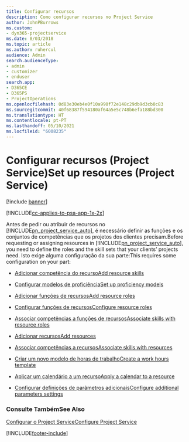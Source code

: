 ```yaml
---
title: Configurar recursos
description: Como configurar recursos no Project Service
author: JohnPBurrows
ms.custom:
- dyn365-projectservice
ms.date: 8/03/2018
ms.topic: article
ms.author: ruhercul
audience: Admin
search.audienceType:
- admin
- customizer
- enduser
search.app:
- D365CE
- D365PS
- ProjectOperations
ms.openlocfilehash: 0d83e30eb4e0f10a990f72e148c29db9d3cb0c83
ms.sourcegitcommit: 40f68387f594180af64a5e5c748b6efa188bd300
ms.translationtype: HT
ms.contentlocale: pt-PT
ms.lasthandoff: 05/10/2021
ms.locfileid: "6008235"
---
```

# <a name="set-up-resources-project-service"></a><span data-ttu-id="78838-103">Configurar recursos (Project Service)</span><span class="sxs-lookup"><span data-stu-id="78838-103">Set up resources (Project Service)</span></span>

[!include [banner](../includes/psa-now-project-operations.md)]

[!INCLUDE[cc-applies-to-psa-app-1x-2x](../includes/cc-applies-to-psa-app-1x-2x.md)]

<span data-ttu-id="78838-104">Antes de pedir ou atribuir de recursos no [!INCLUDE[pn_project_service_auto](../includes/pn-project-service-auto.md)], é necessário definir as funções e os conjuntos de competências que os projetos dos clientes precisam.</span><span class="sxs-lookup"><span data-stu-id="78838-104">Before requesting or assigning resources in [!INCLUDE[pn_project_service_auto](../includes/pn-project-service-auto.md)], you need to define the roles and the skill sets that your clients’ projects need.</span></span> <span data-ttu-id="78838-105">Isto exige alguma configuração da sua parte:</span><span class="sxs-lookup"><span data-stu-id="78838-105">This requires some configuration on your part:</span></span>  
  
-   [<span data-ttu-id="78838-106">Adicionar competência do recurso</span><span class="sxs-lookup"><span data-stu-id="78838-106">Add resource skills</span></span>](../psa/add-resource-skills.md)  
  
-   [<span data-ttu-id="78838-107">Configurar modelos de proficiência</span><span class="sxs-lookup"><span data-stu-id="78838-107">Set up proficiency models</span></span>](../psa/set-up-proficiency-models.md)  
  
-   [<span data-ttu-id="78838-108">Adicionar funções de recursos</span><span class="sxs-lookup"><span data-stu-id="78838-108">Add resource roles</span></span>](../psa/add-resource-roles.md)  
  
-   [<span data-ttu-id="78838-109">Configurar funções de recursos</span><span class="sxs-lookup"><span data-stu-id="78838-109">Configure resource roles</span></span>](../psa/configure-resource-roles.md)  
  
-   [<span data-ttu-id="78838-110">Associar competências a funções de recursos</span><span class="sxs-lookup"><span data-stu-id="78838-110">Associate skills with resource roles</span></span>](../psa/associate-skills-with-resource-roles.md)  
  
-   [<span data-ttu-id="78838-111">Adicionar recursos</span><span class="sxs-lookup"><span data-stu-id="78838-111">Add resources</span></span>](../psa/add-resources.md)  
  
-   [<span data-ttu-id="78838-112">Associar competências a recursos</span><span class="sxs-lookup"><span data-stu-id="78838-112">Associate skills with resources</span></span>](../psa/associate-skills-with-resources.md)  
  
-   [<span data-ttu-id="78838-113">Criar um novo modelo de horas de trabalho</span><span class="sxs-lookup"><span data-stu-id="78838-113">Create a work hours template</span></span>](../psa/create-work-hours-template.md)  
  
-   [<span data-ttu-id="78838-114">Aplicar um calendário a um recurso</span><span class="sxs-lookup"><span data-stu-id="78838-114">Apply a calendar to a resource</span></span>](../psa/apply-calendar-resource.md)  
  
-   [<span data-ttu-id="78838-115">Configurar definições de parâmetros adicionais</span><span class="sxs-lookup"><span data-stu-id="78838-115">Configure additional parameters settings</span></span>](../psa/configure-additional-parameters-settings.md)  
  
### <a name="see-also"></a><span data-ttu-id="78838-116">Consulte Também</span><span class="sxs-lookup"><span data-stu-id="78838-116">See Also</span></span>  
 [<span data-ttu-id="78838-117">Configurar o Project Service</span><span class="sxs-lookup"><span data-stu-id="78838-117">Configure Project Service</span></span>](../psa/configure.md)


[!INCLUDE[footer-include](../includes/footer-banner.md)]
